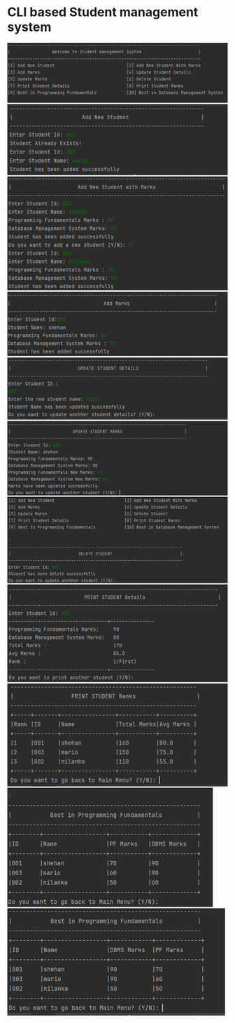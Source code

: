 # CLI based Student management system

<kbd>
  <img src="./images/1.png"  alt="Main Menu"/>
</kbd>

<kbd>
  <img src="./images/2.png"  alt="Main Menu"/>
</kbd>

<kbd>
  <img src="./images/3.png"  alt="Main Menu"/>
</kbd>

<kbd>
  <img src="./images/4.png"  alt="Main Menu"/>
</kbd>

<kbd>
  <img src="./images/5.png"  alt="Main Menu"/>
</kbd>

<kbd>
  <img src="./images/6.png"  alt="Main Menu"/>
</kbd>

<kbd>
  <img src="./images/7.png"  alt="Main Menu"/>
</kbd>

<kbd>
  <img src="./images/8.png"  alt="Main Menu"/>
</kbd>

<kbd>
  <img src="./images/9.png"  alt="Main Menu"/>
</kbd>

<kbd>
  <img src="./images/10.png"  alt="Main Menu"/>
</kbd>

<kbd>
  <img src="./images/11.png"  alt="Main Menu"/>
</kbd>
